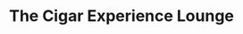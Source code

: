 ---
title: "The Cigar Experience Lounge"
url: /spartanburg/the-cigar-experience-lounge/
shop: tobacco
---
